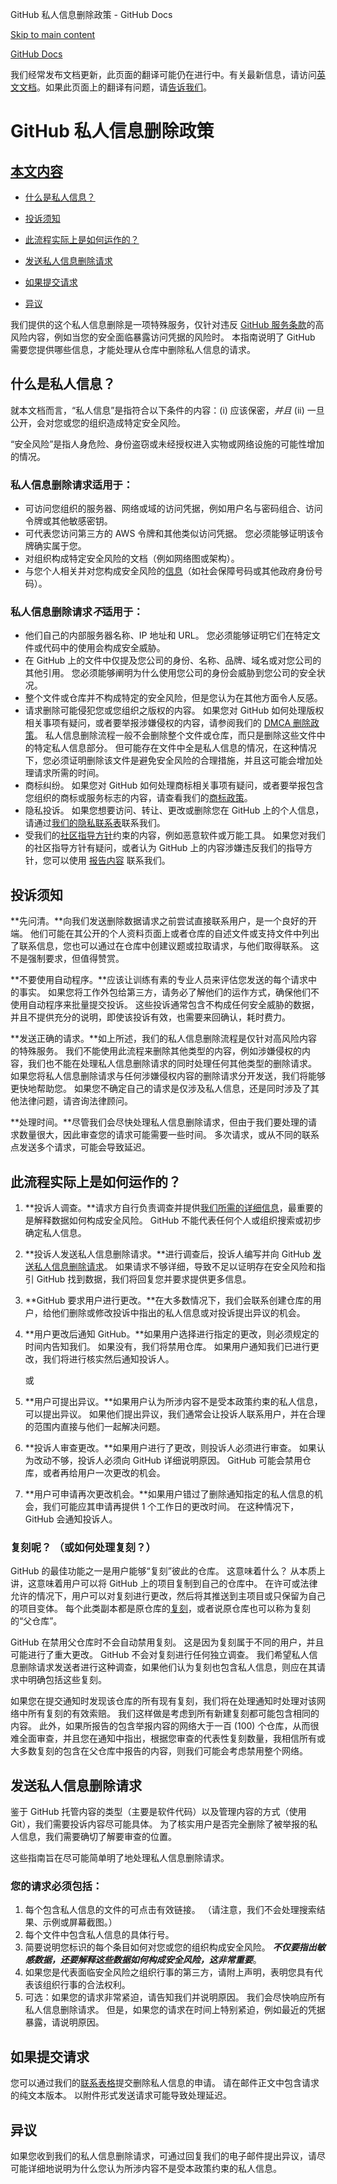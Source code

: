 GitHub 私人信息删除政策 - GitHub Docs

[Skip to main content](#main-content)

[](/cn)[GitHub Docs](/cn)

我们经常发布文档更新，此页面的翻译可能仍在进行中。有关最新信息，请访问[英文文档](/en)。如果此页面上的翻译有问题，请[告诉我们](https://github.com/contact?form[subject]=translation%20issue%20on%20docs.github.com&form[comments]=)。

GitHub 私人信息删除政策
==========

[本文内容](/site-policy/content-removal-policies/github-private-information-removal-policy#in-this-article)
----------

* [什么是私人信息？](#what-is-private-information)

* [投诉须知](#things-to-know)

* [此流程实际上是如何运作的？](#how-does-this-actually-work)

* [发送私人信息删除请求](#sending-a-private-information-removal-request)

* [如果提交请求](#how-to-submit-your-request)

* [异议](#disputes)

我们提供的这个私人信息删除是一项特殊服务，仅针对违反 [GitHub 服务条款](/cn/github/site-policy/github-acceptable-use-policies#3-conduct-restrictions)的高风险内容，例如当您的安全面临暴露访问凭据的风险时。 本指南说明了 GitHub 需要您提供哪些信息，才能处理从仓库中删除私人信息的请求。

[](#what-is-private-information)什么是私人信息？
----------

就本文档而言，“私人信息”是指符合以下条件的内容：(i) 应该保密，*并且* (ii) 一旦公开，会对您或您的组织造成特定安全风险。

“安全风险”是指人身危险、身份盗窃或未经授权进入实物或网络设施的可能性增加的情况。

### [](#private-information-removal-requests-are-appropriate-for)私人信息删除请求适用于： ###

* 可访问您组织的服务器、网络或域的访问凭据，例如用户名与密码组合、访问令牌或其他敏感密钥。
* 可代表您访问第三方的 AWS 令牌和其他类似访问凭据。 您必须能够证明该令牌确实属于您。
* 对组织构成特定安全风险的文档（例如网络图或架构）。
* 与您个人相关并对您构成安全风险的[信息](/cn/github/site-policy/github-community-guidelines#doxxing-and-invasion-of-privacy)（如社会保障号码或其他政府身份号码）。

### [](#)私人信息删除请求*不*适用于： ###

* 他们自己的内部服务器名称、IP 地址和 URL。 您必须能够证明它们在特定文件或代码中的使用会构成安全威胁。
* 在 GitHub 上的文件中仅提及您公司的身份、名称、品牌、域名或对您公司的其他引用。 您必须能够阐明为什么使用您公司的身份会威胁到您公司的安全状况。
* 整个文件或仓库并不构成特定的安全风险，但是您认为在其他方面令人反感。
* 请求删除可能侵犯您或您组织之版权的内容。 如果您对 GitHub 如何处理版权相关事项有疑问，或者要举报涉嫌侵权的内容，请参阅我们的 [DMCA 删除政策](/cn/articles/dmca-takedown-policy)。 私人信息删除流程一般不会删除整个文件或仓库，而只是删除这些文件中的特定私人信息部分。 但可能存在文件中全是私人信息的情况，在这种情况下，您必须证明删除该文件是避免安全风险的合理措施，并且这可能会增加处理请求所需的时间。
* 商标纠纷。 如果您对 GitHub 如何处理商标相关事项有疑问，或者要举报包含您组织的商标或服务标志的内容，请查看我们的[商标政策](/cn/articles/github-trademark-policy)。
* 隐私投诉。 如果您想要访问、转让、更改或删除您在 GitHub 上的个人信息，请通过[我们的隐私联系表](https://github.com/contact/privacy)联系我们。
* 受我们的[社区指导方针](/cn/articles/github-community-guidelines)约束的内容，例如恶意软件或万能工具。 如果您对我们的社区指导方针有疑问，或者认为 GitHub 上的内容涉嫌违反我们的指导方针，您可以使用 [报告内容](https://github.com/contact/report-content) 联系我们。

[](#things-to-know)投诉须知
----------

**先问清。**向我们发送删除数据请求之前尝试直接联系用户，是一个良好的开端。 他们可能在其公开的个人资料页面上或者仓库的自述文件或支持文件中列出了联系信息，您也可以通过在仓库中创建议题或拉取请求，与他们取得联系。 这不是强制要求，但值得赞赏。

**不要使用自动程序。**应该让训练有素的专业人员来评估您发送的每个请求中的事实。 如果您将工作外包给第三方，请务必了解他们的运作方式，确保他们不使用自动程序来批量提交投诉。 这些投诉通常包含不构成任何安全威胁的数据，并且不提供充分的说明，即使该投诉有效，也需要来回确认，耗时费力。

**发送正确的请求。**如上所述，我们的私人信息删除流程是仅针对高风险内容的特殊服务。 我们不能使用此流程来删除其他类型的内容，例如涉嫌侵权的内容，我们也不能在处理私人信息删除请求的同时处理任何其他类型的删除请求。 如果您将私人信息删除请求与任何涉嫌侵权内容的删除请求分开发送，我们将能够更快地帮助您。 如果您不确定自己的请求是仅涉及私人信息，还是同时涉及了其他法律问题，请咨询法律顾问。

**处理时间。**尽管我们会尽快处理私人信息删除请求，但由于我们要处理的请求数量很大，因此审查您的请求可能需要一些时间。 多次请求，或从不同的联系点发送多个请求，可能会导致延迟。

[](#how-does-this-actually-work)此流程实际上是如何运作的？
----------

1. **投诉人调查。**请求方自行负责调查并提供[我们所需的详细信息](#your-request-must-include)，最重要的是解释数据如何构成安全风险。 GitHub 不能代表任何个人或组织搜索或初步确定私人信息。

2. **投诉人发送私人信息删除请求。**进行调查后，投诉人编写并向 GitHub [发送私人信息删除请求](#sending-a-private-information-removal-request)。 如果请求不够详细，导致不足以证明存在安全风险和指引 GitHub 找到数据，我们将回复您并要求提供更多信息。

3. **GitHub 要求用户进行更改。**在大多数情况下，我们会联系创建仓库的用户，给他们删除或修改投诉中指出的私人信息或对投诉提出异议的机会。

4. **用户更改后通知 GitHub。**如果用户选择进行指定的更改，则必须规定的时间内告知我们。 如果没有，我们将禁用仓库。 如果用户通知我们已进行更改，我们将进行核实然后通知投诉人。

   或

5. **用户可提出异议。**如果用户认为所涉内容不是受本政策约束的私人信息，可以提出异议。 如果他们提出异议，我们通常会让投诉人联系用户，并在合理的范围内直接与他们一起解决问题。

6. **投诉人审查更改。**如果用户进行了更改，则投诉人必须进行审查。 如果认为改动不够，投诉人必须向 GitHub 详细说明原因。 GitHub 可能会禁用仓库，或者再给用户一次更改的机会。

7. **用户可申请再次更改机会。**如果用户错过了删除通知指定的私人信息的机会，我们可能应其申请再提供 1 个工作日的更改时间。 在这种情况下，GitHub 会通知投诉人。

### [](#what-about-forks-or-whats-a-fork)复刻呢？ （或如何处理复刻？） ###

GitHub 的最佳功能之一是用户能够“复刻”彼此的仓库。 这意味着什么？ 从本质上讲，这意味着用户可以将 GitHub 上的项目复制到自己的仓库中。 在许可或法律允许的情况下，用户可以对复刻进行更改，然后将其推送到主项目或只保留为自己的项目变体。 每个此类副本都是原仓库的[复刻](/cn/articles/github-glossary/#fork)，或者说原仓库也可以称为复刻的“父仓库”。

GitHub 在禁用父仓库时不会自动禁用复刻。 这是因为复刻属于不同的用户，并且可能进行了重大更改。 GitHub 不会对复刻进行任何独立调查。 我们希望私人信息删除请求发送者进行这种调查，如果他们认为复刻也包含私人信息，则应在其请求中明确包括这些复刻。

如果您在提交通知时发现该仓库的所有现有复刻，我们将在处理通知时处理对该网络中所有复刻的有效索赔。 我们这样做是考虑到所有新建复刻都可能包含相同的内容。 此外，如果所报告的包含举报内容的网络大于一百 (100) 个仓库，从而很难全面审查，并且您在通知中指出，根据您审查的代表性复刻数量，我相信所有或大多数复刻的包含在父仓库中报告的内容，则我们可能会考虑禁用整个网络。

[](#sending-a-private-information-removal-request)发送私人信息删除请求
----------

鉴于 GitHub 托管内容的类型（主要是软件代码）以及管理内容的方式（使用 Git），我们需要投诉内容尽可能具体。 为了核实用户是否完全删除了被举报的私人信息，我们需要确切了解要审查的位置。

这些指南旨在尽可能简单明了地处理私人信息删除请求。

### [](#your-request-must-include)您的请求必须包括： ###

1. 每个包含私人信息的文件的可点击有效链接。 （请注意，我们不会处理搜索结果、示例或屏幕截图。）
2. 每个文件中包含私人信息的具体行号。
3. 简要说明您标识的每个条目如何对您或您的组织构成安全风险。 ***不仅要指出敏感数据，还要解释这些数据如何构成安全风险，这非常重要***。
4. 如果您是代表面临安全风险之组织行事的第三方，请附上声明，表明您具有代表该组织行事的合法权利。
5. 可选：如果您的请求非常紧迫，请告知我们并说明原因。 我们会尽快响应所有私人信息删除请求。 但是，如果您的请求在时间上特别紧迫，例如最近的凭据暴露，请说明原因。

[](#how-to-submit-your-request)如果提交请求
----------

您可以通过我们的[联系表格](https://support.github.com/contact?tags=docs-private-information)提交删除私人信息的申请。 请在邮件正文中包含请求的纯文本版本。 以附件形式发送请求可能导致处理延迟。

[](#disputes)异议
----------

如果您收到我们的私人信息删除请求，可通过回复我们的电子邮件提出异议，请尽可能详细地说明为什么您认为所涉内容不是受本政策约束的私人信息。
